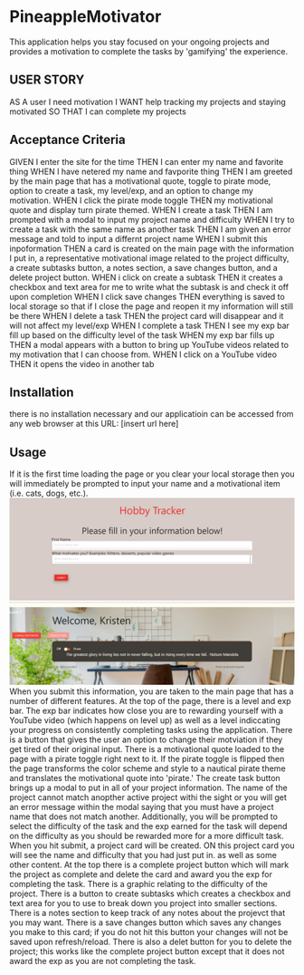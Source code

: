 # PineappleMotivator
This application helps you stay focused on your ongoing projects and provides a motivation to complete the tasks by 'gamifying' the experience. 

## USER STORY
AS A user I need motivation
I WANT help tracking my projects and staying motivated
SO THAT I can complete my projects

## Acceptance Criteria
GIVEN I enter the site for the time
THEN I can enter my name and favorite thing
WHEN I have netered my name and favporite thing 
THEN I am greeted by the main page that has a motivational quote, toggle to pirate mode, option to create a task, my level/exp, and an option to change my motivation.
WHEN I click the pirate mode toggle
THEN my motivational quote and display turn pirate themed.
WHEN I create a task
THEN I am prompted with a modal to input my project name and difficulty
WHEN I try to create a task with the same name as another task
THEN I am given an error message and told to input a differnt project name
WHEN I submit this inpoformation
THEN a card is created on the main page with the information I put in, a representative motivational image related to the project difficulty, a create subtasks button, a notes section, a save changes button, and a delete project button.
WHEN i click on create a subtask
THEN it creates a checkbox and text area for me to write what the subtask is and check it off upon completion
WHEN I click save changes
THEN everything is saved to local storage so that if I close the page and reopen it my information will still be there
WHEN I delete a task
THEN the project card will disappear and it will not affect my level/exp
WHEN I complete a task
THEN I see my exp bar fill up based on the difficulty level of the task
WHEN my exp bar fills up
THEN a modal appears with a button to bring up YouTube videos related to my motivation that I can choose from.
WHEN I click on a YouTube video
THEN it opens the video in another tab

## Installation
there is no installation necessary and our applicatioin can be accessed from any web browser at this URL: [insert url here]

## Usage 
If it is the first time loading the page or you clear your local storage then you will immediately be prompted to input your name and a motivational item (i.e. cats, dogs, etc.). ![](./assets/Images/user-info-screenshot.PNG) 
![](./assets/Images/main-page-empty.PNG)
When you submit this information, you are taken to the main page that has a number of different features. At the top of the page, there is a level and exp bar. The exp bar indicates how close you are to rewarding yourself with a YouTube video (which happens on level up) as well as a level indiccating your progress on consistently completing tasks using the application. There is a button that gives the user an option to change their motviation if they get tired of their original input. There is a motivational quote loaded to the page with a pirate toggle right next to it.  If the pirate toggle is flipped then the page transforms the color scheme and style to a nautical pirate theme and translates the motivational quote into 'pirate.' The create task button brings up a modal to put in all of your project information. The name of the project cannot match anopther active project withi the sight or you will get an error message within the modal saying that you must have a project name that does not match another. Additionally, you will be prompted to select the difficulty of the task and the exp earned for the task will depend on the difficulty as you should be rewarded more for a more difficult task. When you hit submit, a project card will be created. ON this project card you will see the name and difficulty that you had just put in. as well as some other content. At the top there is a complete project button which will mark the project as complete and delete the card and award you the exp for completing the task. There is a graphic relating to the difficulty of the project. There is a button to create subtasks which creates a checkbox and text area for you to use to break down you project into smaller sections. There is a notes section to keep track of any notes about the projevct that you may want. There is a save changes button which saves any changes you make to this card; if you do not hit this button your changes will not be saved upon refresh/reload. There is also a delet button for you to delete the project; this works like the complete project button except that it does not award the exp as you are not completing the task. 